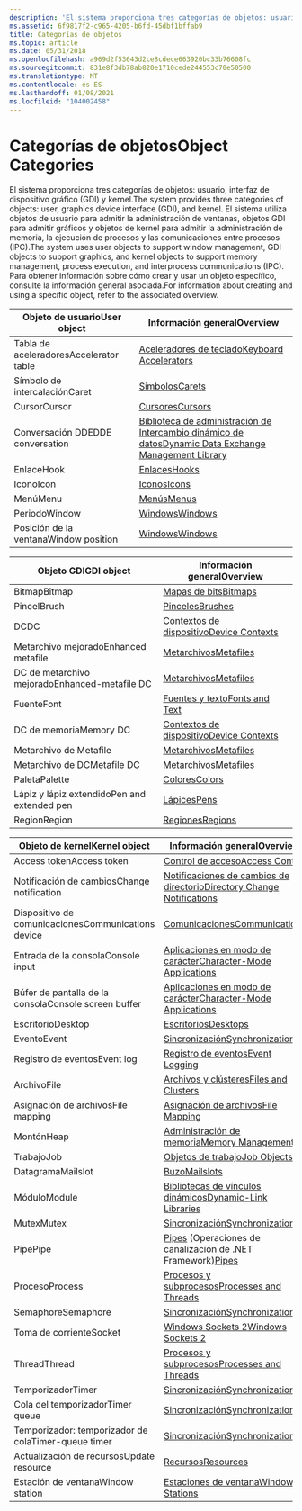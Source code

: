 ```yaml
---
description: 'El sistema proporciona tres categorías de objetos: usuario, interfaz de dispositivo gráfico (GDI) y kernel.'
ms.assetid: 6f9817f2-c965-4205-b6fd-45dbf1bffab9
title: Categorías de objetos
ms.topic: article
ms.date: 05/31/2018
ms.openlocfilehash: a969d2f53643d2ce8cdece663920bc33b76608fc
ms.sourcegitcommit: 831e8f3db78ab820e1710cede244553c70e50500
ms.translationtype: MT
ms.contentlocale: es-ES
ms.lasthandoff: 01/08/2021
ms.locfileid: "104002458"
---
```

# <a name="object-categories"></a><span data-ttu-id="bea32-103">Categorías de objetos</span><span class="sxs-lookup"><span data-stu-id="bea32-103">Object Categories</span></span>

<span data-ttu-id="bea32-104">El sistema proporciona tres categorías de objetos: usuario, interfaz de dispositivo gráfico (GDI) y kernel.</span><span class="sxs-lookup"><span data-stu-id="bea32-104">The system provides three categories of objects: user, graphics device interface (GDI), and kernel.</span></span> <span data-ttu-id="bea32-105">El sistema utiliza objetos de usuario para admitir la administración de ventanas, objetos GDI para admitir gráficos y objetos de kernel para admitir la administración de memoria, la ejecución de procesos y las comunicaciones entre procesos (IPC).</span><span class="sxs-lookup"><span data-stu-id="bea32-105">The system uses user objects to support window management, GDI objects to support graphics, and kernel objects to support memory management, process execution, and interprocess communications (IPC).</span></span> <span data-ttu-id="bea32-106">Para obtener información sobre cómo crear y usar un objeto específico, consulte la información general asociada.</span><span class="sxs-lookup"><span data-stu-id="bea32-106">For information about creating and using a specific object, refer to the associated overview.</span></span>



| <span data-ttu-id="bea32-107">Objeto de usuario</span><span class="sxs-lookup"><span data-stu-id="bea32-107">User object</span></span>       | <span data-ttu-id="bea32-108">Información general</span><span class="sxs-lookup"><span data-stu-id="bea32-108">Overview</span></span>                                                                                        |
|-------------------|-------------------------------------------------------------------------------------------------|
| <span data-ttu-id="bea32-109">Tabla de aceleradores</span><span class="sxs-lookup"><span data-stu-id="bea32-109">Accelerator table</span></span> | [<span data-ttu-id="bea32-110">Aceleradores de teclado</span><span class="sxs-lookup"><span data-stu-id="bea32-110">Keyboard Accelerators</span></span>](../menurc/keyboard-accelerators.md)                                       |
| <span data-ttu-id="bea32-111">Símbolo de intercalación</span><span class="sxs-lookup"><span data-stu-id="bea32-111">Caret</span></span>             | [<span data-ttu-id="bea32-112">Símbolos</span><span class="sxs-lookup"><span data-stu-id="bea32-112">Carets</span></span>](../menurc/carets.md)                                                                     |
| <span data-ttu-id="bea32-113">Cursor</span><span class="sxs-lookup"><span data-stu-id="bea32-113">Cursor</span></span>            | [<span data-ttu-id="bea32-114">Cursores</span><span class="sxs-lookup"><span data-stu-id="bea32-114">Cursors</span></span>](../menurc/cursors.md)                                                                   |
| <span data-ttu-id="bea32-115">Conversación DDE</span><span class="sxs-lookup"><span data-stu-id="bea32-115">DDE conversation</span></span>  | [<span data-ttu-id="bea32-116">Biblioteca de administración de Intercambio dinámico de datos</span><span class="sxs-lookup"><span data-stu-id="bea32-116">Dynamic Data Exchange Management Library</span></span>](../dataxchg/dynamic-data-exchange-management-library.md) |
| <span data-ttu-id="bea32-117">Enlace</span><span class="sxs-lookup"><span data-stu-id="bea32-117">Hook</span></span>              | [<span data-ttu-id="bea32-118">Enlaces</span><span class="sxs-lookup"><span data-stu-id="bea32-118">Hooks</span></span>](../winmsg/hooks.md)                                                                       |
| <span data-ttu-id="bea32-119">Icono</span><span class="sxs-lookup"><span data-stu-id="bea32-119">Icon</span></span>              | [<span data-ttu-id="bea32-120">Iconos</span><span class="sxs-lookup"><span data-stu-id="bea32-120">Icons</span></span>](../menurc/icons.md)                                                                       |
| <span data-ttu-id="bea32-121">Menú</span><span class="sxs-lookup"><span data-stu-id="bea32-121">Menu</span></span>              | [<span data-ttu-id="bea32-122">Menús</span><span class="sxs-lookup"><span data-stu-id="bea32-122">Menus</span></span>](../menurc/menus.md)                                                                       |
| <span data-ttu-id="bea32-123">Periodo</span><span class="sxs-lookup"><span data-stu-id="bea32-123">Window</span></span>            | [<span data-ttu-id="bea32-124">Windows</span><span class="sxs-lookup"><span data-stu-id="bea32-124">Windows</span></span>](../winmsg/windows.md)                                                                   |
| <span data-ttu-id="bea32-125">Posición de la ventana</span><span class="sxs-lookup"><span data-stu-id="bea32-125">Window position</span></span>   | [<span data-ttu-id="bea32-126">Windows</span><span class="sxs-lookup"><span data-stu-id="bea32-126">Windows</span></span>](../winmsg/windows.md)                                                                   |



 



| <span data-ttu-id="bea32-127">Objeto GDI</span><span class="sxs-lookup"><span data-stu-id="bea32-127">GDI object</span></span>           | <span data-ttu-id="bea32-128">Información general</span><span class="sxs-lookup"><span data-stu-id="bea32-128">Overview</span></span>                               |
|----------------------|----------------------------------------|
| <span data-ttu-id="bea32-129">Bitmap</span><span class="sxs-lookup"><span data-stu-id="bea32-129">Bitmap</span></span>               | [<span data-ttu-id="bea32-130">Mapas de bits</span><span class="sxs-lookup"><span data-stu-id="bea32-130">Bitmaps</span></span>](/windows/desktop/gdi/bitmaps)                 |
| <span data-ttu-id="bea32-131">Pincel</span><span class="sxs-lookup"><span data-stu-id="bea32-131">Brush</span></span>                | [<span data-ttu-id="bea32-132">Pinceles</span><span class="sxs-lookup"><span data-stu-id="bea32-132">Brushes</span></span>](/windows/desktop/gdi/brushes)                 |
| <span data-ttu-id="bea32-133">DC</span><span class="sxs-lookup"><span data-stu-id="bea32-133">DC</span></span>                   | [<span data-ttu-id="bea32-134">Contextos de dispositivo</span><span class="sxs-lookup"><span data-stu-id="bea32-134">Device Contexts</span></span>](/windows/desktop/gdi/device-contexts) |
| <span data-ttu-id="bea32-135">Metarchivo mejorado</span><span class="sxs-lookup"><span data-stu-id="bea32-135">Enhanced metafile</span></span>    | [<span data-ttu-id="bea32-136">Metarchivos</span><span class="sxs-lookup"><span data-stu-id="bea32-136">Metafiles</span></span>](/windows/desktop/gdi/metafiles)             |
| <span data-ttu-id="bea32-137">DC de metarchivo mejorado</span><span class="sxs-lookup"><span data-stu-id="bea32-137">Enhanced-metafile DC</span></span> | [<span data-ttu-id="bea32-138">Metarchivos</span><span class="sxs-lookup"><span data-stu-id="bea32-138">Metafiles</span></span>](/windows/desktop/gdi/metafiles)             |
| <span data-ttu-id="bea32-139">Fuente</span><span class="sxs-lookup"><span data-stu-id="bea32-139">Font</span></span>                 | [<span data-ttu-id="bea32-140">Fuentes y texto</span><span class="sxs-lookup"><span data-stu-id="bea32-140">Fonts and Text</span></span>](/windows/desktop/gdi/fonts-and-text)   |
| <span data-ttu-id="bea32-141">DC de memoria</span><span class="sxs-lookup"><span data-stu-id="bea32-141">Memory DC</span></span>            | [<span data-ttu-id="bea32-142">Contextos de dispositivo</span><span class="sxs-lookup"><span data-stu-id="bea32-142">Device Contexts</span></span>](/windows/desktop/gdi/device-contexts) |
| <span data-ttu-id="bea32-143">Metarchivo de </span><span class="sxs-lookup"><span data-stu-id="bea32-143">Metafile</span></span>             | [<span data-ttu-id="bea32-144">Metarchivos</span><span class="sxs-lookup"><span data-stu-id="bea32-144">Metafiles</span></span>](/windows/desktop/gdi/metafiles)             |
| <span data-ttu-id="bea32-145">Metarchivo de DC</span><span class="sxs-lookup"><span data-stu-id="bea32-145">Metafile DC</span></span>          | [<span data-ttu-id="bea32-146">Metarchivos</span><span class="sxs-lookup"><span data-stu-id="bea32-146">Metafiles</span></span>](/windows/desktop/gdi/metafiles)             |
| <span data-ttu-id="bea32-147">Paleta</span><span class="sxs-lookup"><span data-stu-id="bea32-147">Palette</span></span>              | [<span data-ttu-id="bea32-148">Colores</span><span class="sxs-lookup"><span data-stu-id="bea32-148">Colors</span></span>](/windows/desktop/gdi/colors)                   |
| <span data-ttu-id="bea32-149">Lápiz y lápiz extendido</span><span class="sxs-lookup"><span data-stu-id="bea32-149">Pen and extended pen</span></span> | [<span data-ttu-id="bea32-150">Lápices</span><span class="sxs-lookup"><span data-stu-id="bea32-150">Pens</span></span>](/windows/desktop/gdi/pens)                       |
| <span data-ttu-id="bea32-151">Region</span><span class="sxs-lookup"><span data-stu-id="bea32-151">Region</span></span>               | [<span data-ttu-id="bea32-152">Regiones</span><span class="sxs-lookup"><span data-stu-id="bea32-152">Regions</span></span>](/windows/desktop/gdi/regions)                 |



 



| <span data-ttu-id="bea32-153">Objeto de kernel</span><span class="sxs-lookup"><span data-stu-id="bea32-153">Kernel object</span></span>         | <span data-ttu-id="bea32-154">Información general</span><span class="sxs-lookup"><span data-stu-id="bea32-154">Overview</span></span>                                                                        |
|-----------------------|---------------------------------------------------------------------------------|
| <span data-ttu-id="bea32-155">Access token</span><span class="sxs-lookup"><span data-stu-id="bea32-155">Access token</span></span>          | [<span data-ttu-id="bea32-156">Control de acceso</span><span class="sxs-lookup"><span data-stu-id="bea32-156">Access Control</span></span>](/windows/desktop/SecAuthZ/access-control)                                       |
| <span data-ttu-id="bea32-157">Notificación de cambios</span><span class="sxs-lookup"><span data-stu-id="bea32-157">Change notification</span></span>   | [<span data-ttu-id="bea32-158">Notificaciones de cambios de directorio</span><span class="sxs-lookup"><span data-stu-id="bea32-158">Directory Change Notifications</span></span>](/windows/desktop/FileIO/obtaining-directory-change-notifications) |
| <span data-ttu-id="bea32-159">Dispositivo de comunicaciones</span><span class="sxs-lookup"><span data-stu-id="bea32-159">Communications device</span></span> | [<span data-ttu-id="bea32-160">Comunicaciones</span><span class="sxs-lookup"><span data-stu-id="bea32-160">Communications</span></span>](/windows/desktop/DevIO/communications-resources)                                 |
| <span data-ttu-id="bea32-161">Entrada de la consola</span><span class="sxs-lookup"><span data-stu-id="bea32-161">Console input</span></span>         | [<span data-ttu-id="bea32-162">Aplicaciones en modo de carácter</span><span class="sxs-lookup"><span data-stu-id="bea32-162">Character-Mode Applications</span></span>](/windows/console/character-mode-applications)                 |
| <span data-ttu-id="bea32-163">Búfer de pantalla de la consola</span><span class="sxs-lookup"><span data-stu-id="bea32-163">Console screen buffer</span></span> | [<span data-ttu-id="bea32-164">Aplicaciones en modo de carácter</span><span class="sxs-lookup"><span data-stu-id="bea32-164">Character-Mode Applications</span></span>](/windows/console/character-mode-applications)                 |
| <span data-ttu-id="bea32-165">Escritorio</span><span class="sxs-lookup"><span data-stu-id="bea32-165">Desktop</span></span>               | [<span data-ttu-id="bea32-166">Escritorios</span><span class="sxs-lookup"><span data-stu-id="bea32-166">Desktops</span></span>](/windows/desktop/winstation/desktops)                                                       |
| <span data-ttu-id="bea32-167">Evento</span><span class="sxs-lookup"><span data-stu-id="bea32-167">Event</span></span>                 | [<span data-ttu-id="bea32-168">Sincronización</span><span class="sxs-lookup"><span data-stu-id="bea32-168">Synchronization</span></span>](/windows/desktop/Sync/synchronization)                                         |
| <span data-ttu-id="bea32-169">Registro de eventos</span><span class="sxs-lookup"><span data-stu-id="bea32-169">Event log</span></span>             | [<span data-ttu-id="bea32-170">Registro de eventos</span><span class="sxs-lookup"><span data-stu-id="bea32-170">Event Logging</span></span>](/windows/desktop/EventLog/event-logging)                                             |
| <span data-ttu-id="bea32-171">Archivo</span><span class="sxs-lookup"><span data-stu-id="bea32-171">File</span></span>                  | [<span data-ttu-id="bea32-172">Archivos y clústeres</span><span class="sxs-lookup"><span data-stu-id="bea32-172">Files and Clusters</span></span>](/windows/desktop/FileIO/files-and-clusters)                                   |
| <span data-ttu-id="bea32-173">Asignación de archivos</span><span class="sxs-lookup"><span data-stu-id="bea32-173">File mapping</span></span>          | [<span data-ttu-id="bea32-174">Asignación de archivos</span><span class="sxs-lookup"><span data-stu-id="bea32-174">File Mapping</span></span>](/windows/desktop/Memory/file-mapping)                                               |
| <span data-ttu-id="bea32-175">Montón</span><span class="sxs-lookup"><span data-stu-id="bea32-175">Heap</span></span>                  | [<span data-ttu-id="bea32-176">Administración de memoria</span><span class="sxs-lookup"><span data-stu-id="bea32-176">Memory Management</span></span>](/windows/desktop/Memory/memory-management)                                     |
| <span data-ttu-id="bea32-177">Trabajo</span><span class="sxs-lookup"><span data-stu-id="bea32-177">Job</span></span>                   | [<span data-ttu-id="bea32-178">Objetos de trabajo</span><span class="sxs-lookup"><span data-stu-id="bea32-178">Job Objects</span></span>](/windows/desktop/ProcThread/job-objects)                                                 |
| <span data-ttu-id="bea32-179">Datagrama</span><span class="sxs-lookup"><span data-stu-id="bea32-179">Mailslot</span></span>              | [<span data-ttu-id="bea32-180">Buzo</span><span class="sxs-lookup"><span data-stu-id="bea32-180">Mailslots</span></span>](/windows/desktop/ipc/mailslots)                                                     |
| <span data-ttu-id="bea32-181">Módulo</span><span class="sxs-lookup"><span data-stu-id="bea32-181">Module</span></span>                | [<span data-ttu-id="bea32-182">Bibliotecas de vínculos dinámicos</span><span class="sxs-lookup"><span data-stu-id="bea32-182">Dynamic-Link Libraries</span></span>](/windows/desktop/Dlls/dynamic-link-libraries)                           |
| <span data-ttu-id="bea32-183">Mutex</span><span class="sxs-lookup"><span data-stu-id="bea32-183">Mutex</span></span>                 | [<span data-ttu-id="bea32-184">Sincronización</span><span class="sxs-lookup"><span data-stu-id="bea32-184">Synchronization</span></span>](/windows/desktop/Sync/synchronization)                                         |
| <span data-ttu-id="bea32-185">Pipe</span><span class="sxs-lookup"><span data-stu-id="bea32-185">Pipe</span></span>                  | <span data-ttu-id="bea32-186">[Pipes](/windows/desktop/ipc/pipes) (Operaciones de canalización de .NET Framework)</span><span class="sxs-lookup"><span data-stu-id="bea32-186">[Pipes](/windows/desktop/ipc/pipes)</span></span>                                                             |
| <span data-ttu-id="bea32-187">Proceso</span><span class="sxs-lookup"><span data-stu-id="bea32-187">Process</span></span>               | [<span data-ttu-id="bea32-188">Procesos y subprocesos</span><span class="sxs-lookup"><span data-stu-id="bea32-188">Processes and Threads</span></span>](/windows/desktop/ProcThread/processes-and-threads)                             |
| <span data-ttu-id="bea32-189">Semaphore</span><span class="sxs-lookup"><span data-stu-id="bea32-189">Semaphore</span></span>             | [<span data-ttu-id="bea32-190">Sincronización</span><span class="sxs-lookup"><span data-stu-id="bea32-190">Synchronization</span></span>](/windows/desktop/Sync/synchronization)                                         |
| <span data-ttu-id="bea32-191">Toma de corriente</span><span class="sxs-lookup"><span data-stu-id="bea32-191">Socket</span></span>                | [<span data-ttu-id="bea32-192">Windows Sockets 2</span><span class="sxs-lookup"><span data-stu-id="bea32-192">Windows Sockets 2</span></span>](/windows/desktop/WinSock/windows-sockets-start-page-2)                       |
| <span data-ttu-id="bea32-193">Thread</span><span class="sxs-lookup"><span data-stu-id="bea32-193">Thread</span></span>                | [<span data-ttu-id="bea32-194">Procesos y subprocesos</span><span class="sxs-lookup"><span data-stu-id="bea32-194">Processes and Threads</span></span>](/windows/desktop/ProcThread/processes-and-threads)                             |
| <span data-ttu-id="bea32-195">Temporizador</span><span class="sxs-lookup"><span data-stu-id="bea32-195">Timer</span></span>                 | [<span data-ttu-id="bea32-196">Sincronización</span><span class="sxs-lookup"><span data-stu-id="bea32-196">Synchronization</span></span>](/windows/desktop/Sync/synchronization)                                         |
| <span data-ttu-id="bea32-197">Cola del temporizador</span><span class="sxs-lookup"><span data-stu-id="bea32-197">Timer queue</span></span>           | [<span data-ttu-id="bea32-198">Sincronización</span><span class="sxs-lookup"><span data-stu-id="bea32-198">Synchronization</span></span>](/windows/desktop/Sync/synchronization)                                         |
| <span data-ttu-id="bea32-199">Temporizador: temporizador de cola</span><span class="sxs-lookup"><span data-stu-id="bea32-199">Timer-queue timer</span></span>     | [<span data-ttu-id="bea32-200">Sincronización</span><span class="sxs-lookup"><span data-stu-id="bea32-200">Synchronization</span></span>](/windows/desktop/Sync/synchronization)                                         |
| <span data-ttu-id="bea32-201">Actualización de recursos</span><span class="sxs-lookup"><span data-stu-id="bea32-201">Update resource</span></span>       | [<span data-ttu-id="bea32-202">Recursos</span><span class="sxs-lookup"><span data-stu-id="bea32-202">Resources</span></span>](../menurc/resources.md)                                               |
| <span data-ttu-id="bea32-203">Estación de ventana</span><span class="sxs-lookup"><span data-stu-id="bea32-203">Window station</span></span>        | [<span data-ttu-id="bea32-204">Estaciones de ventana</span><span class="sxs-lookup"><span data-stu-id="bea32-204">Window Stations</span></span>](/windows/desktop/winstation/window-stations)                                         |



 

 

 
